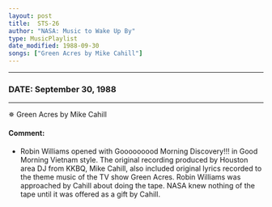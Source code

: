```yaml
---
layout: post
title:  STS-26
author: "NASA: Music to Wake Up By"
type: MusicPlaylist
date_modified: 1988-09-30
songs: ["Green Acres by Mike Cahill"]
---
```


----
### DATE: September 30, 1988
----
✵ Green Acres by Mike Cahill

#### Comment:
* Robin Williams opened with  Gooooooood Morning Discovery!!! in Good Morning Vietnam style. The original recording produced by Houston area DJ from KKBQ, Mike Cahill, also included original lyrics recorded to the theme music of the TV show Green Acres. Robin Williams was approached by Cahill about doing the tape. NASA knew nothing of the tape until it was offered as a gift by Cahill.



<br/>
<center>
	<a target="_blank"
	   href="https://twitter.com/intent/tweet?hashtags=Space,NASA,Playlist,NASAWakeupCalls,SpaceProgram&text={{ page.author}}, '{{ page.songs.first }}' {{ page.title }}, {{ page.date | date: '%B %d, %Y' }}. {{ site.url }}{{ page.url }}&via=nasawakeupcalls"><i class="fab fa-twitter" alt="Tweet this page" style="font-size: 1.3em;"></i></a>
	&nbsp; 	<i class="fas fa-user-astronaut" style="font-size: 1.5em;"></i> &nbsp;
    <a id="custom_amazon_link"
       type="amzn" search="#"
       category="popular music">
    <i class="fab fa-amazon" style="font-size: 1.3em;"></i></a>
</center>

<!-- Randomly resolve an individual entry from a song array -->
<script src="/assets/javascript/seedrandom.min.js"></script>
<script>
  var wake_me_up = ["Green Acres by Mike Cahill"];
  var prng = new Math.seedrandom();
  function randomSong() {
    song = wake_me_up[Math.floor(Math.random() * wake_me_up.length)];
    var amazon_link = document.getElementById("custom_amazon_link");
    amazon_link.setAttribute("search", song);
  }
  window.onload = randomSong();
</script>
